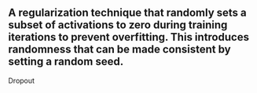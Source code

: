 A regularization technique that randomly sets a subset of activations to zero during training iterations to prevent overfitting. This introduces randomness that can be made consistent by setting a random seed.
---
Dropout
